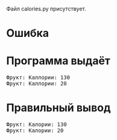 Файл calories.py присутствует.
# Ошибка
# Программа выдаёт
<pre>
Фрукт: Каллории: 130
Фрукт: Каллории: 20
</pre>
# Правильный вывод
<pre>Фрукт: Калории: 130
Фрукт: Калории: 20
</pre>